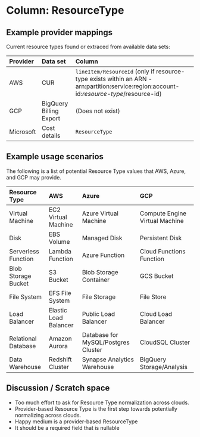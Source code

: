 # Column: ResourceType

## Example provider mappings

Current resource types found or extraced from available data sets:

| Provider  | Data set                | Column                                                                                                                                   |
| :-------- | :---------------------- | :--------------------------------------------------------------------------------------------------------------------------------------- |
| AWS       | CUR                     | `lineItem/ResourceId` (only if resource-type exists within an ARN - arn:partition:service:region:account-id:*resource-type*/resource-id) |
| GCP       | BigQuery Billing Export | (Does not exist)                                                                                                                         |
| Microsoft | Cost details            | `ResourceType`                                                                                                                           |

## Example usage scenarios

The following is a list of potential Resource Type values that AWS, Azure, and GCP may provide.

| Resource Type             | AWS                       | Azure                                 | GCP                               |
|:------------------------- |:------------------------- |:------------------------------------- |:--------------------------------- |
| Virtual Machine           | EC2 Virtual Machine       | Azure Virtual Machine                 | Compute Engine Virtual Machine    |
| Disk                      | EBS Volume                | Managed Disk                          | Persistent Disk                   |
| Serverless Function       | Lambda Function           | Azure Function                        | Cloud Functions Function          |
| Blob Storage Bucket       | S3 Bucket                 | Blob Storage Container                | GCS Bucket                        |
| File System               | EFS File System           | File Storage                          | File Store                        |
| Load Balancer             | Elastic Load Balancer     | Public Load Balancer                  | Cloud Load Balancer               |
| Relational Database       | Amazon Aurora             | Database for MySQL/Postgres Cluster   | CloudSQL Cluster                  |
| Data Warehouse            | Redshift Cluster          | Synapse Analytics Warehouse           | BigQuery Storage/Analysis         |

## Discussion / Scratch space

- Too much effort to ask for Resource Type normalization across clouds.
- Provider-based Resource Type is the first step towards potentially normalizing across clouds.
- Happy medium is a provider-based ResourceType
- It should be a required field that is nullable

